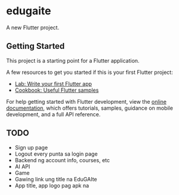 # edugaite

A new Flutter project.

## Getting Started

This project is a starting point for a Flutter application.

A few resources to get you started if this is your first Flutter project:

- [Lab: Write your first Flutter app](https://docs.flutter.dev/get-started/codelab)
- [Cookbook: Useful Flutter samples](https://docs.flutter.dev/cookbook)

For help getting started with Flutter development, view the
[online documentation](https://docs.flutter.dev/), which offers tutorials,
samples, guidance on mobile development, and a full API reference.

## TODO
- Sign up page
- Logout every punta sa login page
- Backend ng account info, courses, etc
- AI API
- Game
- Gawing link ung title na EduGAIte
- App title, app logo pag apk na

